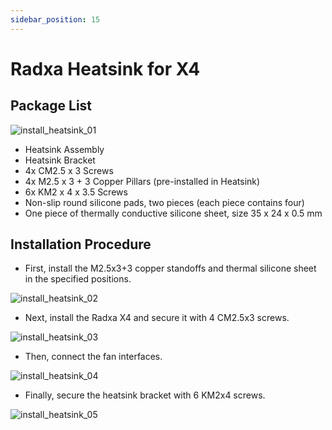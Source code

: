 ```yaml
---
sidebar_position: 15
---
```


# Radxa Heatsink for X4

## Package List

![install_heatsink_01](/img/x/x4/heatsink_for_x4_01.webp)

- Heatsink Assembly
- Heatsink Bracket
- 4x CM2.5 x 3 Screws
- 4x M2.5 x 3 + 3 Copper Pillars (pre-installed in Heatsink)
- 6x KM2 x 4 x 3.5 Screws
- Non-slip round silicone pads, two pieces (each piece contains four)
- One piece of thermally conductive silicone sheet, size 35 x 24 x 0.5 mm

## Installation Procedure

- First, install the M2.5x3+3 copper standoffs and thermal silicone sheet in the specified positions.

![install_heatsink_02](/img/x/x4/heatsink_for_x4_02.webp)

- Next, install the Radxa X4 and secure it with 4 CM2.5x3 screws.

![install_heatsink_03](/img/x/x4/heatsink_for_x4_03.webp)

- Then, connect the fan interfaces.

![install_heatsink_04](/img/x/x4/heatsink_for_x4_04.webp)

- Finally, secure the heatsink bracket with 6 KM2x4 screws.

![install_heatsink_05](/img/x/x4/heatsink_for_x4_05.webp)




